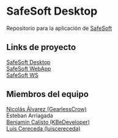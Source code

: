 # SafeSoft Desktop

Repositorio para la aplicación de [SafeSoft](https://github.com/users/KBeDeveloper/projects/1)

## Links de proyecto

[SafeSoft Desktop](https://github.com/KBeDeveloper/SafeSoft-Desktop)
<br>
[SafeSoft WebApp](https://github.com/KBeDeveloper/SafeSoft-WebApp)
<br>
[SafeSoft WS](https://github.com/KBeDeveloper/SafeSoft-WebServices)

## Miembros del equipo

[Nicolás Álvarez (GearlessCrow)](https://github.com/GearlessCrow)
<br>
Esteban Arriagada
<br>
[Benjamín Calisto (KBeDeveloper)](https://github.com/KBeDeveloper)
<br>
[Luis Cereceda (luiscereceda)](https://github.com/luiscereceda)
